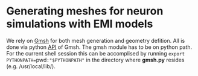 # Generating meshes for neuron simulations with EMI models

We rely on [Gmsh](http://gmsh.info/) for both mesh generation and geometry defition.
All is done via python [API](https://gitlab.onelab.info/gmsh/gmsh/blob/master/api/gmsh.py) of Gmsh.
The gmsh module has to be on python path. For the current shell session
this can be accomplised by running `export PYTHONPATH=`pwd`:"$PYTHONPATH"`
in the directory where **gmsh.py** resides (e.g. /usr/local/lib/).